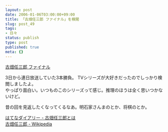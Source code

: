 ```yaml
---
layout: post
date: 2006-01-06T03:00:00+09:00
title: 「古畑任三郎 ファイナル」を検閲
slug: post_49
tags:
- 日々
status: publish
type: post
published: true
meta: {}
---
```

<p><a href="http://wwwz.fujitv.co.jp/furuhata/index2.html">古畑任三郎 ファイナル</a>  <br /></p><p>3日から連日放送していた3本勝負。 TVシリーズが大好きだったのでしっかり検閲しましたよ。<br />やっぱり面白い。いつものこのシリーズって感じ。推理のほうは全く思いつかないけど。  <br /></p><p>昔の回を見返したくなってくるなあ。明石家さんまのとか、将棋のとか。 </p> <a title="はてなダイアリー - 古畑任三郎とは" href="http://d.hatena.ne.jp/keyword/%b8%c5%c8%aa%c7%a4%bb%b0%cf%ba">はてなダイアリー - 古畑任三郎とは</a><br /> <a title="古畑任三郎 - Wikipedia" href="http://ja.wikipedia.org/wiki/%E5%8F%A4%E7%95%91%E4%BB%BB%E4%B8%89%E9%83%8E">古畑任三郎 - Wikipedia</a>
